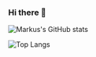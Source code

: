 ### Hi there 👋

![Markus's GitHub stats](https://github-readme-stats.vercel.app/api?username=MarkusLYZ&show_icons=true&theme=radical&count_private=true)

![Top Langs](https://github-readme-stats.vercel.app/api/top-langs/?username=MarkusLYZ&layout=compact&langs_count=10)
<!--
**MarkusLYZ/MarkusLYZ** is a ✨ _special_ ✨ repository because its `README.md` (this file) appears on your GitHub profile.

Here are some ideas to get you started:

- 🔭 I’m currently working on ...
- 🌱 I’m currently learning ...
- 👯 I’m looking to collaborate on ...
- 🤔 I’m looking for help with ...
- 💬 Ask me about ...
- 📫 How to reach me: ...
- 😄 Pronouns: ...
- ⚡ Fun fact: ...
-->

